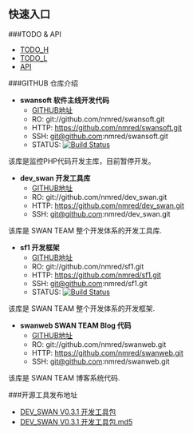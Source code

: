 快速入口
--------

###TODO & API

- [TODO_H][todo_h]
- [TODO_L][todo_l]
- [API][api_url]


###GITHUB 仓库介绍

- **swansoft 软件主线开发代码**
  - [GITHUB地址][swansoft_url]
  - RO:   git://github.com/nmred/swansoft.git
  - HTTP: https://github.com/nmred/swansoft.git
  - SSH:  git@github.com:nmred/swansoft.git
  - STATUS: [![Build Status][swansoft_status]][swansoft_status_url]


该库是监控PHP代码开发主库，目前暂停开发。

- **dev_swan 开发工具库**
  - [GITHUB地址][dev_swan_url]
  - RO:   git://github.com/nmred/dev_swan.git
  - HTTP: https://github.com/nmred/dev_swan.git
  - SSH:  git@github.com:nmred/dev_swan.git


该库是 SWAN TEAM 整个开发体系的开发工具库.

- **sf1 开发框架**
  - [GITHUB地址][sf1_url]
  - RO:   git://github.com/nmred/sf1.git
  - HTTP: https://github.com/nmred/sf1.git
  - SSH:  git@github.com:nmred/sf1.git
  - STATUS: [![Build Status][sf1_status]][sf1_status_url]


该库是 SWAN TEAM 整个开发体系的开发框架.

- **swanweb SWAN TEAM Blog 代码**
  - [GITHUB地址][swanweb_url]
  - RO:   git://github.com/nmred/swanweb.git
  - HTTP: https://github.com/nmred/swanweb.git
  - SSH:  git@github.com:nmred/swanweb.git


该库是 SWAN TEAM 博客系统代码.

###开源工具发布地址

- [DEV_SWAN V0.3.1 开发工具包][download_dev_swan_v0.3.1]
- [DEV_SWAN V0.3.1 开发工具包.md5][download_dev_swan_v0.3.1_md5]

[download_dev_swan_v0.3.1]: http://yun.baidu.com/share/link?shareid=1033256779&uk=3758781644
[download_dev_swan_v0.3.1_md5]: http://yun.baidu.com/share/link?shareid=1034632751&uk=3758781644
[swansoft_url]: https://github.com/nmred/swansoft
[dev_swan_url]: https://github.com/nmred/dev_swan
[sf1_url]: https://github.com/nmred/sf1
[swanweb_url]: https://github.com/nmred/swanweb
[sf1_status]: https://secure.travis-ci.org/nmred/sf1.png?branch=master
[sf1_status_url]: http://travis-ci.org/nmred/sf1 
[swansoft_status]: https://secure.travis-ci.org/nmred/swansoft.png?branch=master
[swansoft_status_url]: http://travis-ci.org/nmred/swansoft 
[todo_h]: http://www.swanlinux.net/hzx/
[todo_l]: http://www.swanlinux.net/ljw
[api_url]: http://www.swanlinux.net/api
